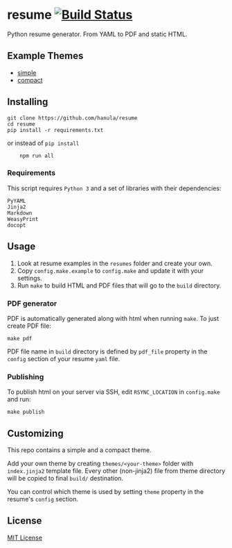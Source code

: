 resume [![Build Status](https://travis-ci.org/jmbeach/resume.svg?branch=master)](https://travis-ci.org/jmbeach/resume)
======

Python resume generator. From YAML to PDF and static HTML.

Example Themes
--------------
* [simple](http://resume.hanula.com/)
* [compact](http://jmbeach.github.io/resume/)

Installing
----------

    git clone https://github.com/hanula/resume
    cd resume
    pip install -r requirements.txt

or instead of `pip install`

		npm run all

### Requirements

This script requires `Python 3` and a set of libraries with their dependencies:

    PyYAML
    Jinja2
    Markdown
    WeasyPrint
    docopt

Usage
-----

1. Look at resume examples in the `resumes` folder and create your own.
2. Copy `config.make.example` to `config.make` and update it with your settings.
3. Run `make` to build HTML and PDF files that will go to the `build` directory.


### PDF generator

PDF is automatically generated along with html when running `make`.
To just create PDF file:

    make pdf

PDF file name in `build` directory is defined by `pdf_file` property in the `config` section of your resume `yaml` file.


### Publishing

To publish html on your server via SSH, edit `RSYNC_LOCATION` in `config.make` and run:

    make publish


Customizing
-----------
This repo contains a simple and a compact theme.

Add your own theme by creating `themes/<your-theme>` folder with `index.jinja2` template file.
Every other (non-jinja2) file from theme directory will be copied to final `build/` destination.

You can control which theme is used by setting `theme` property in the resume's `config` section.


License
-------
[MIT License](https://github.com/hanula/resume/blob/master/LICENSE)
